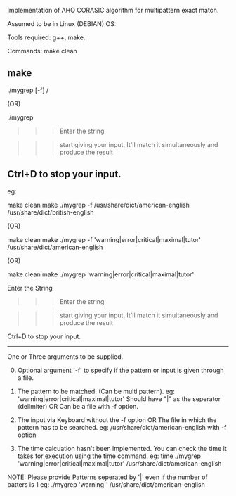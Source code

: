 Implementation of AHO CORASIC algorithm for multipattern exact match.

Assumed to be in Linux (DEBIAN) OS:

Tools required: g++, make.

Commands: 
make clean

make
---------------------------------------------------------------------------------------------------
./mygrep [-f] <pattern>/<patternfile> <searchfile>

(OR)

./mygrep <pattern>

>>> Enter the string

>>> start giving your input, It'll match it simultaneously and produce the result

Ctrl+D to stop your input.
--------------------------------------------------------------------------------------------------
eg:

make clean
make
./mygrep -f /usr/share/dict/american-english /usr/share/dict/british-english

(OR)

make clean
make
./mygrep -f 'warning|error|critical|maximal|tutor' /usr/share/dict/american-english

(OR)

make clean
make
./mygrep 'warning|error|critical|maximal|tutor'

 Enter the String
>>> Enter the string

>>> start giving your input, It'll match it simultaneously and produce the result

Ctrl+D to stop your input.

--------------------------------------------------------------------------------------------------

One or Three arguments to be supplied.

0. Optional argument '-f' to specify if the pattern or input is given through a file.

1. The pattern to be matched. (Can be multi pattern). eg: 'warning|error|critical|maximal|tutor'
   Should have "|" as the seperator (delimiter) OR
   Can be a file with -f option.

2. The input via Keyboard without the -f option OR
   The file in which the pattern has to be searched. eg: /usr/share/dict/american-english with -f option

3. The time calcuation hasn't been implemented. You can check the time it takes for execution using the time command.
   eg: time ./mygrep 'warning|error|critical|maximal|tutor' /usr/share/dict/american-english

NOTE: Please provide Patterns seperated by '|' even if the number of patters is 1 
eg: ./mygrep 'warning|' /usr/share/dict/american-english
